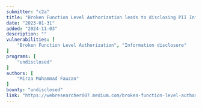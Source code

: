 ```yaml
---
submitter: "c2a"
title: "Broken Function Level Authorization leads to disclosing PII Information of all company users"
date: "2023-01-31"
added: "2024-11-03"
description: ""
vulnerabilities: [
    "Broken Function Level Authorization", "Information disclosure"
]
programs: [
    "undisclosed"
]
authors: [
    "Mirza Muhammad Fauzan"
]
bounty: "undisclosed"
link: "https://webresearcher007.medium.com/broken-function-level-authorization-leads-to-disclosing-pii-information-of-all-company-users-35aee60b287b"
---
```




